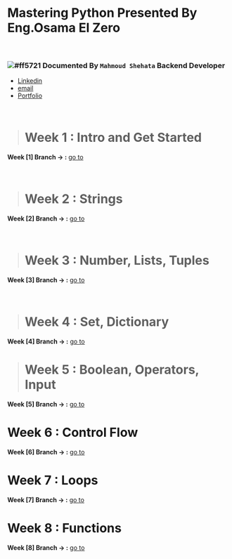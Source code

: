 # Mastering Python Presented By Eng.Osama El Zero

<br>

### ![#ff5721](https://via.placeholder.com/12/ff5722/000000?text=+) Documented By `Mahmoud Shehata` Backend Developer

- [Linkedin](https://www.linkedin.com/in/mahmoud-shehata-muhammed/)
- [email](https://mail.google.com/mail/)
- [Portfolio](https://my-dynamic-portfolio2.herokuapp.com/)

<br>

> # Week 1 : Intro and Get Started

**Week [1] Branch -> :** [go to](https://github.com/mmshehatta/Python-BootCamp/tree/week_1/week_1)

<br>

> # Week 2 : Strings

**Week [2] Branch -> :** [go to](https://github.com/mmshehatta/Python-BootCamp/tree/weak_2)

<br/>

> # Week 3 : Number, Lists, Tuples

**Week [3] Branch -> :** [go to](https://github.com/mmshehatta/Python-BootCamp/tree/week_3/week_3)

<br/>

> # Week 4 : Set, Dictionary

**Week [4] Branch -> :** [go to](https://github.com/mmshehatta/Python-BootCamp/tree/week_4/week_4)


> # Week 5 : Boolean, Operators, Input

**Week [5] Branch -> :** [go to](https://github.com/mmshehatta/Python-BootCamp/tree/week_5/week_5)

# Week 6 : Control Flow

**Week [6] Branch -> :** [go to](https://github.com/mmshehatta/Python-BootCamp/tree/week_6/week_6)

# Week 7 : Loops

**Week [7] Branch -> :** [go to](https://github.com/mmshehatta/Python-BootCamp/tree/week_7/week_7)
# Week 8 : Functions

**Week [8] Branch -> :** [go to](https://github.com/mmshehatta/Python-BootCamp/tree/week_8/week_8)
